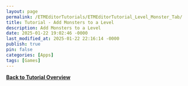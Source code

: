 ```yaml
---
layout: page
permalink: /ETMEditorTutorials/ETMEditorTutorial_Level_Monster_Tab/
title: Tutorial - Add Monsters to a Level
description: Add Monsters to a Level
date: 2025-01-22 19:02:46 -0000
last_modified_at: 2025-01-22 22:16:14 -0000
publish: true
pin: false
categories: [Apps]
tags: [Games]
---
```


**[Back to Tutorial Overview](/ETMEditorTutorials/ETMEditorTutorials)**
